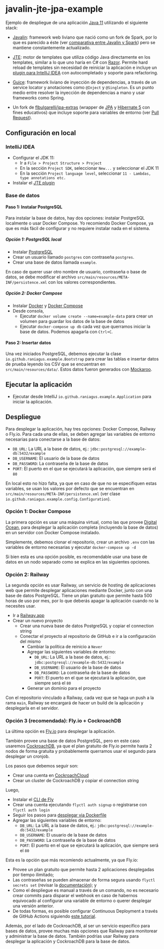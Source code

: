 # javalin-jte-jpa-example

Ejemplo de despliegue de una aplicación [Java 11]
utilizando el siguiente stack:

- [Javalin]: framework web liviano que nació como un fork de Spark, por lo que es parecido a éste (ver
  [comparativa entre Javalin y Spark]) pero se mantiene constantemente actualizado. 

- [JTE]: motor de templates que utiliza código Java directamente en los templates, similar a lo que uno haría en C# con
  [Razor]. Permite hard reload de templates sin necesidad de reiniciar la aplicación e incluye un 
  [plugin para IntelliJ IDEA] con autocompletado y soporte para refactoring.

- [Guice]: framework liviano de inyección de dependencias, a través de un service locator y anotaciones como `@Inject` y
  `@Singleton`. Es un punto medio entre resolver la inyección de dependencias a mano y usar frameworks como Spring.

- Un fork de [flbulgarelli/jpa-extras] (wrapper de [JPA] y [Hibernate 5] con fines educativos) que incluye soporte para
  variables de entorno (ver [Pull Request]).


[Java 11]: https://www.oracle.com/java/technologies/javase-jdk11-downloads.html
[Javalin]: https://javalin.io/
[comparativa entre Javalin y Spark]: https://javalin.io/comparisons/sparkjava
[JTE]: https://jte.gg/
[Razor]: https://learn.microsoft.com/en-us/aspnet/core/mvc/views/razor?view=aspnetcore-7.0
[plugin para IntelliJ IDEA]: https://plugins.jetbrains.com/plugin/13407-jte
[Guice]: https://github.com/google/guice
[flbulgarelli/jpa-extras]: https://github.com/flbulgarelli/jpa-extras
[JPA]: https://en.wikipedia.org/wiki/Java_Persistence_API
[Hibernate 5]: https://hibernate.org/orm/releases/5.4/
[Pull Request]: https://github.com/flbulgarelli/jpa-extras/pull/2

## Configuración en local

### IntelliJ IDEA

- Configurar el JDK 11:
  - Ir a `File > Project Structure > Project`
  - En la sección `Project SDK`, seleccionar `New...` y seleccionar el JDK 11
  - En la sección `Project language level`, seleccionar `11 - Lambdas, type annotations etc.`
- Instalar el [JTE plugin](https://plugins.jetbrains.com/plugin/13407-jte)

### Base de datos

#### Paso 1: Instalar PostgreSQL

Para instalar la base de datos, hay dos opciones: instalar PostgreSQL localmente o usar Docker Compose. Yo recomiendo 
Docker Compose, ya que es más fácil de configurar y no requiere instalar nada en el sistema.

##### Opción 1: PostgreSQL local

- Instalar [PostgreSQL](https://www.postgresql.org/download/)
- Crear un usuario llamado `postgres` con contraseña `postgres`.
- Crear una base de datos llamada `example`.

En caso de querer usar otro nombre de usuario, contraseña o base de datos, se debe modificar el archivo
`src/main/resources/META-INF/persistence.xml` con los valores correspondientes.

##### Opción 2: Docker Compose

- Instalar [Docker](https://docs.docker.com/get-docker/) y
  [Docker Compose](https://docs.docker.com/compose/install/)
- Desde consola,
  - Ejecutar `docker volume create --name=example-data` para crear un volumen para guardar los datos de la base de datos
  - Ejecutar `docker-compose up db` cada vez que querramos iniciar la base de datos. Podemos apagarla con `Ctrl+C`.

#### Paso 2: Insertar datos

Una vez iniciados PostgreSQL, debemos ejecutar la clase `io.github.raniagus.example.Bootstrap` para crear las tablas e
insertar datos de prueba leyendo los CSV que se encuentran en `src/main/resources/data/`.
Estos datos fueron generados con [Mockaroo](https://mockaroo.com/).

## Ejecutar la aplicación

- Ejecutar desde IntelliJ `io.github.raniagus.example.Application` para iniciar la aplicación.

## Despliegue

Para desplegar la aplicación, hay tres opciones: Docker Compose, Railway o Fly.io. Para cada una de ellas, se deben
agregar las variables de entorno necesarias para conectarse a la base de datos:
- `DB_URL`: La URL a la base de datos, ej.: `jdbc:postgresql://example-db:5432/example`
- `DB_USERNAME`: El usuario de la base de datos
- `DB_PASSWORD`: La contraseña de la base de datos
- `PORT`: El puerto en el que se ejecutará la aplicación, que siempre será el `80`

En local esto no hizo falta, ya que en caso de que no se especifiquen estas variables, se usan los valores por defecto
que se encuentran en `src/main/resources/META-INF/persistence.xml` (ver clase 
`io.github.raniagus.example.config.Configuration`).

### Opción 1: Docker Compose

La primera opción es usar una máquina virtual, como las que provee [Digital Ocean](https://www.digitalocean.com/), para
desplegar la aplicación completa (incluyendo la base de datos) en un servidor con Docker Compose instalado.

Simplemente, debemos clonar el repositorio, crear un archivo `.env` con las variables de entorno necesarias y ejecutar
`docker-compose up -d`

Si bien esta es una opción posible, es recomendable usar una base de datos en un nodo separado como se explica en las
siguientes opciones.

### Opción 2: Railway

La segunda opción es usar Railway, un servicio de hosting de aplicaciones web que permite desplegar aplicaciones
mediante Docker, junto con una base de datos PostgreSQL. Tiene un plan gratuito que permite hasta 500 horas de uso por
mes, por lo que deberás apagar la aplicación cuando no la necesites usar.

- Ir a [Railway.app](https://railway.app/)
- Crear un nuevo proyecto
  - Crear una nueva base de datos PostgreSQL y copiar el connection string
  - Conectar el proyecto al repositorio de GitHub e ir a la configuración del mismo
    - Cambiar la política de reinicio a `Never`
    - Agregar las siguientes variables de entorno:
      - `DB_URL`: La URL a la base de datos, ej.: `jdbc:postgresql://example-db:5432/example`
      - `DB_USERNAME`: El usuario de la base de datos
      - `DB_PASSWORD`: La contraseña de la base de datos
      - `PORT`: El puerto en el que se ejecutará la aplicación, que siempre será el `80`
    - Generar un dominio para el proyecto

Con el repositorio vinculado a Railway, cada vez que se haga un push a la rama `main`, Railway se encargará de hacer
un build de la aplicación y desplegarla en el servidor.

### Opción 3 (recomendada): Fly.io + CockroachDB

La última opción es [Fly.io](https://fly.io/) para desplegar la aplicación.

También provee una base de datos PostgreSQL, pero en este caso usaremos [CockroachDB](https://www.cockroachlabs.com/),
ya que el plan gratuito de Fly.io permite hasta 2 nodos de forma gratuita y probablemente querramos usar el segundo
para desplegar un cronjob.

Los pasos que debemos seguir son:

- Crear una cuenta en [CockroachCloud](https://cockroachlabs.cloud/)
- Crear un cluster de CockroachDB y copiar el connection string

Luego,

- Instalar el [CLI de Fly](https://fly.io/docs/hands-on/install-flyctl/)
- Crear una cuenta ejecutando `flyctl auth signup` o registrarse con `flyctl auth login`
- Seguir los pasos para [desplegar via Dockerfile](https://fly.io/docs/languages-and-frameworks/dockerfile/)
- Agregar las siguientes variables de entorno:
  - `DB_URL`: La URL a la base de datos, ej.: `jdbc:postgresql://example-db:5432/example`
  - `DB_USERNAME`: El usuario de la base de datos
  - `DB_PASSWORD`: La contraseña de la base de datos
  - `PORT`: El puerto en el que se ejecutará la aplicación, que siempre será el `80`

Esta es la opción que más recomiendo actualmente, ya que Fly.io:
- Provee un plan gratuito que permite hasta 2 aplicaciones desplegadas por tiempo ilimitado;
- Las contraseñas se pueden almacenar de forma segura usando `flyctl secrets set` (revisar la
  [documentación](https://fly.io/docs/reference/secrets/)); y
- Como el despliegue es manual a través de un comando, no es necesario crear commits para disparar el webhook en caso de
  habernos equivocado al configurar una variable de entorno o querer desplegar una versión anterior.
- De todas formas, es posible configurar Continuous Deployment a través de GitHub Actions siguiendo
  [este tutorial](https://fly.io/docs/app-guides/continuous-deployment-with-github-actions/). 

Además, por el lado de CockroachDB, al ser un servicio específico para bases de datos, provee muchas más opciones que
Railway para monitorear y administrar la base de datos. También podrías usar Railway para desplegar la aplicación y CockroachDB para la base de datos.
